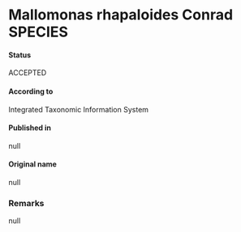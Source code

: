 Mallomonas rhapaloides Conrad SPECIES
=======

#### Status
ACCEPTED

#### According to
Integrated Taxonomic Information System

#### Published in
null

#### Original name
null

### Remarks
null